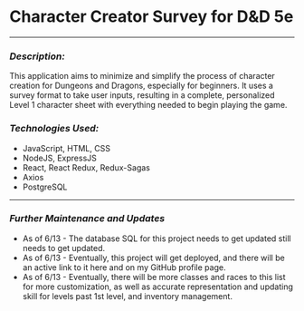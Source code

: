 # **Character Creator Survey for D&D 5e**
---
### **_Description:_**
This application aims to minimize and simplify the process of character creation for Dungeons and Dragons, especially for beginners. It uses a survey format to take user inputs, resulting in a complete, personalized Level 1 character sheet with everything needed to begin playing the game.

### **_Technologies Used:_**
- JavaScript, HTML, CSS
- NodeJS, ExpressJS
- React, React Redux, Redux-Sagas
- Axios
- PostgreSQL

---
### **_Further Maintenance and Updates_**
- As of 6/13 - The database SQL for this project needs to get updated still needs to get updated.
- As of 6/13 - Eventually, this project will get deployed, and there will be an active link to it here and on my GitHub profile page.
- As of 6/13 - Eventually, there will be more classes and races to this list for more customization, as well as accurate representation and updating skill for levels past 1st level, and inventory management.